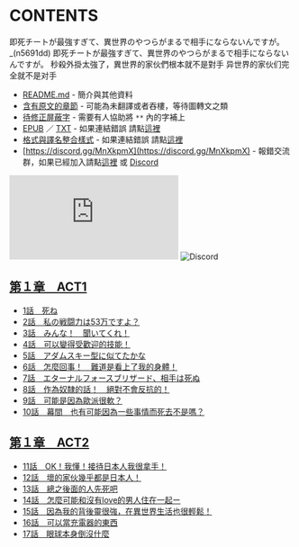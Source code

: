 # CONTENTS

即死チートが最強すぎて、異世界のやつらがまるで相手にならないんですが。_(n5691dd)
即死チートが最強すぎて、異世界のやつらがまるで相手にならないんですが。
秒殺外掛太強了，異世界的家伙們根本就不是對手
异世界的家伙们完全就不是对手


- [README.md](README.md) - 簡介與其他資料
- [含有原文的章節](ja.md) - 可能為未翻譯或者吞樓，等待圖轉文之類
- [待修正屏蔽字](%E5%BE%85%E4%BF%AE%E6%AD%A3%E5%B1%8F%E8%94%BD%E5%AD%97.md) - 需要有人協助將 `**` 內的字補上
- [EPUB](https://gitlab.com/demonovel/epub-txt/blob/master/syosetu_out/%E7%A7%92%E6%AE%BA%E5%A4%96%E6%8E%9B%E5%A4%AA%E5%BC%B7%E4%BA%86%EF%BC%8C%E7%95%B0%E4%B8%96%E7%95%8C%E7%9A%84%E5%AE%B6%E4%BC%99%E5%80%91%E6%A0%B9%E6%9C%AC%E5%B0%B1%E4%B8%8D%E6%98%AF%E5%B0%8D%E6%89%8B.epub) ／ [TXT](https://gitlab.com/demonovel/epub-txt/blob/master/syosetu_out/out/%E7%A7%92%E6%AE%BA%E5%A4%96%E6%8E%9B%E5%A4%AA%E5%BC%B7%E4%BA%86%EF%BC%8C%E7%95%B0%E4%B8%96%E7%95%8C%E7%9A%84%E5%AE%B6%E4%BC%99%E5%80%91%E6%A0%B9%E6%9C%AC%E5%B0%B1%E4%B8%8D%E6%98%AF.out.txt) - 如果連結錯誤 請點[這裡](https://gitlab.com/demonovel/epub-txt/tree/master)
- [格式與譯名整合樣式](https://github.com/bluelovers/node-novel/blob/master/lib/locales/%E5%8D%B3%E6%AD%BB%E3%83%81%E3%83%BC%E3%83%88%E3%81%8C%E6%9C%80%E5%BC%B7%E3%81%99%E3%81%8E%E3%81%A6%E3%80%81%E7%95%B0%E4%B8%96%E7%95%8C%E3%81%AE%E3%82%84%E3%81%A4%E3%82%89%E3%81%8C%E3%81%BE%E3%82%8B%E3%81%A7%E7%9B%B8%E6%89%8B%E3%81%AB%E3%81%AA%E3%82%89%E3%81%AA%E3%81%84%E3%82%93%E3%81%A7%E3%81%99%E3%81%8C%E3%80%82_(n5691dd).ts) - 如果連結錯誤 請點[這裡](https://github.com/bluelovers/node-novel/tree/master/lib/locales)
- [https://discord.gg/MnXkpmX](https://discord.gg/MnXkpmX) - 報錯交流群，如果已經加入請點[這裡](https://discordapp.com/channels/467794087769014273/467794088285175809) 或 [Discord](https://discordapp.com/channels/@me)


![導航目錄](https://chart.apis.google.com/chart?cht=qr&chs=150x150&chl=https://gitee.com/bluelovers/novel/blob/master/syosetu_out/即死チートが最強すぎて、異世界のやつらがまるで相手にならないんですが。_(n5691dd)/導航目錄.md)  ![Discord](https://chart.apis.google.com/chart?cht=qr&chs=150x150&chl=https://discord.gg/MnXkpmX)




## [第１章　ACT1](00000_%E7%AC%AC%EF%BC%91%E7%AB%A0%E3%80%80ACT1)

- [1話　死ね](00000_%E7%AC%AC%EF%BC%91%E7%AB%A0%E3%80%80ACT1/00010_1%E8%A9%B1%E3%80%80%E6%AD%BB%E3%81%AD.txt)
- [2話　私の戦闘力は53万ですよ？](00000_%E7%AC%AC%EF%BC%91%E7%AB%A0%E3%80%80ACT1/00020_2%E8%A9%B1%E3%80%80%E7%A7%81%E3%81%AE%E6%88%A6%E9%97%98%E5%8A%9B%E3%81%AF53%E4%B8%87%E3%81%A7%E3%81%99%E3%82%88%EF%BC%9F.txt)
- [3話　みんな！　聞いてくれ！](00000_%E7%AC%AC%EF%BC%91%E7%AB%A0%E3%80%80ACT1/00030_3%E8%A9%B1%E3%80%80%E3%81%BF%E3%82%93%E3%81%AA%EF%BC%81%E3%80%80%E8%81%9E%E3%81%84%E3%81%A6%E3%81%8F%E3%82%8C%EF%BC%81.txt)
- [4話　可以變得受歡迎的技能！](00000_%E7%AC%AC%EF%BC%91%E7%AB%A0%E3%80%80ACT1/00040_4%E8%A9%B1%E3%80%80%E5%8F%AF%E4%BB%A5%E8%AE%8A%E5%BE%97%E5%8F%97%E6%AD%A1%E8%BF%8E%E7%9A%84%E6%8A%80%E8%83%BD%EF%BC%81.txt)
- [5話　アダムスキー型に似てたかな](00000_%E7%AC%AC%EF%BC%91%E7%AB%A0%E3%80%80ACT1/00050_5%E8%A9%B1%E3%80%80%E3%82%A2%E3%83%80%E3%83%A0%E3%82%B9%E3%82%AD%E3%83%BC%E5%9E%8B%E3%81%AB%E4%BC%BC%E3%81%A6%E3%81%9F%E3%81%8B%E3%81%AA.txt)
- [6話　怎麼回事！　難道是看上了我的身體！](00000_%E7%AC%AC%EF%BC%91%E7%AB%A0%E3%80%80ACT1/00060_6%E8%A9%B1%E3%80%80%E6%80%8E%E9%BA%BC%E5%9B%9E%E4%BA%8B%EF%BC%81%E3%80%80%E9%9B%A3%E9%81%93%E6%98%AF%E7%9C%8B%E4%B8%8A%E4%BA%86%E6%88%91%E7%9A%84%E8%BA%AB%E9%AB%94%EF%BC%81.txt)
- [7話　エターナルフォースブリザード、相手は死ぬ](00000_%E7%AC%AC%EF%BC%91%E7%AB%A0%E3%80%80ACT1/00070_7%E8%A9%B1%E3%80%80%E3%82%A8%E3%82%BF%E3%83%BC%E3%83%8A%E3%83%AB%E3%83%95%E3%82%A9%E3%83%BC%E3%82%B9%E3%83%96%E3%83%AA%E3%82%B6%E3%83%BC%E3%83%89%E3%80%81%E7%9B%B8%E6%89%8B%E3%81%AF%E6%AD%BB%E3%81%AC.txt)
- [8話　作為奴隸的話！　絕對不會反抗的！](00000_%E7%AC%AC%EF%BC%91%E7%AB%A0%E3%80%80ACT1/00080_8%E8%A9%B1%E3%80%80%E4%BD%9C%E7%82%BA%E5%A5%B4%E9%9A%B8%E7%9A%84%E8%A9%B1%EF%BC%81%E3%80%80%E7%B5%95%E5%B0%8D%E4%B8%8D%E6%9C%83%E5%8F%8D%E6%8A%97%E7%9A%84%EF%BC%81.txt)
- [9話　可能是因為歐派很軟？](00000_%E7%AC%AC%EF%BC%91%E7%AB%A0%E3%80%80ACT1/00090_9%E8%A9%B1%E3%80%80%E5%8F%AF%E8%83%BD%E6%98%AF%E5%9B%A0%E7%82%BA%E6%AD%90%E6%B4%BE%E5%BE%88%E8%BB%9F%EF%BC%9F.txt)
- [10話　幕間　也有可能因為一些事情而死去不是嗎？](00000_%E7%AC%AC%EF%BC%91%E7%AB%A0%E3%80%80ACT1/00100_10%E8%A9%B1%E3%80%80%E5%B9%95%E9%96%93%E3%80%80%E4%B9%9F%E6%9C%89%E5%8F%AF%E8%83%BD%E5%9B%A0%E7%82%BA%E4%B8%80%E4%BA%9B%E4%BA%8B%E6%83%85%E8%80%8C%E6%AD%BB%E5%8E%BB%E4%B8%8D%E6%98%AF%E5%97%8E%EF%BC%9F.txt)


## [第１章　ACT2](00010_%E7%AC%AC%EF%BC%91%E7%AB%A0%E3%80%80ACT2)

- [11話　OK！我懂！接待日本人我很拿手！](00010_%E7%AC%AC%EF%BC%91%E7%AB%A0%E3%80%80ACT2/00010_11%E8%A9%B1%E3%80%80OK%EF%BC%81%E6%88%91%E6%87%82%EF%BC%81%E6%8E%A5%E5%BE%85%E6%97%A5%E6%9C%AC%E4%BA%BA%E6%88%91%E5%BE%88%E6%8B%BF%E6%89%8B%EF%BC%81.txt)
- [12話　壞的家伙幾乎都是日本人！](00010_%E7%AC%AC%EF%BC%91%E7%AB%A0%E3%80%80ACT2/00020_12%E8%A9%B1%E3%80%80%E5%A3%9E%E7%9A%84%E5%AE%B6%E4%BC%99%E5%B9%BE%E4%B9%8E%E9%83%BD%E6%98%AF%E6%97%A5%E6%9C%AC%E4%BA%BA%EF%BC%81.txt)
- [13話　總之後面的人先死吧](00010_%E7%AC%AC%EF%BC%91%E7%AB%A0%E3%80%80ACT2/00030_13%E8%A9%B1%E3%80%80%E7%B8%BD%E4%B9%8B%E5%BE%8C%E9%9D%A2%E7%9A%84%E4%BA%BA%E5%85%88%E6%AD%BB%E5%90%A7.txt)
- [14話　怎麼可能和沒有love的男人住在一起ー](00010_%E7%AC%AC%EF%BC%91%E7%AB%A0%E3%80%80ACT2/00040_14%E8%A9%B1%E3%80%80%E6%80%8E%E9%BA%BC%E5%8F%AF%E8%83%BD%E5%92%8C%E6%B2%92%E6%9C%89love%E7%9A%84%E7%94%B7%E4%BA%BA%E4%BD%8F%E5%9C%A8%E4%B8%80%E8%B5%B7%E3%83%BC.txt)
- [15話　因為我的背後靈很強，在異世界生活也很輕鬆！](00010_%E7%AC%AC%EF%BC%91%E7%AB%A0%E3%80%80ACT2/00050_15%E8%A9%B1%E3%80%80%E5%9B%A0%E7%82%BA%E6%88%91%E7%9A%84%E8%83%8C%E5%BE%8C%E9%9D%88%E5%BE%88%E5%BC%B7%EF%BC%8C%E5%9C%A8%E7%95%B0%E4%B8%96%E7%95%8C%E7%94%9F%E6%B4%BB%E4%B9%9F%E5%BE%88%E8%BC%95%E9%AC%86%EF%BC%81.txt)
- [16話　可以當充電器的東西](00010_%E7%AC%AC%EF%BC%91%E7%AB%A0%E3%80%80ACT2/00060_16%E8%A9%B1%E3%80%80%E5%8F%AF%E4%BB%A5%E7%95%B6%E5%85%85%E9%9B%BB%E5%99%A8%E7%9A%84%E6%9D%B1%E8%A5%BF.txt)
- [17話　眼球本身倒沒什麼](00010_%E7%AC%AC%EF%BC%91%E7%AB%A0%E3%80%80ACT2/00070_17%E8%A9%B1%E3%80%80%E7%9C%BC%E7%90%83%E6%9C%AC%E8%BA%AB%E5%80%92%E6%B2%92%E4%BB%80%E9%BA%BC.txt)

